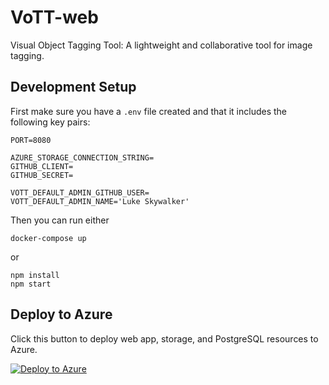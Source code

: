 # VoTT-web
Visual Object Tagging Tool: A lightweight and collaborative tool for image tagging.

## Development Setup
First make sure you have a `.env` file created and that it includes the following key pairs:

```
PORT=8080

AZURE_STORAGE_CONNECTION_STRING=
GITHUB_CLIENT=
GITHUB_SECRET=

VOTT_DEFAULT_ADMIN_GITHUB_USER=
VOTT_DEFAULT_ADMIN_NAME='Luke Skywalker'
```

Then you can run either

```
docker-compose up
```

or

```
npm install
npm start
```

## Deploy to Azure
Click this button to deploy web app, storage, and PostgreSQL resources to Azure. 

[![Deploy to Azure](https://azuredeploy.net/deploybutton.svg)](https://azuredeploy.net/)
